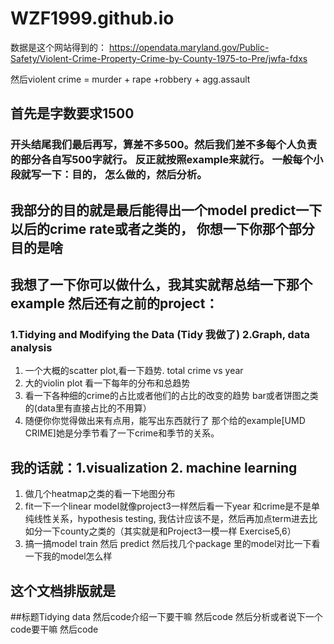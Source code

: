 # WZF1999.github.io
数据是这个网站得到的： https://opendata.maryland.gov/Public-Safety/Violent-Crime-Property-Crime-by-County-1975-to-Pre/jwfa-fdxs 

然后violent crime = murder + rape +robbery + agg.assault
## 首先是字数要求1500
### 开头结尾我们最后再写，算差不多500。然后我们差不多每个人负责的部分各自写500字就行。 反正就按照example来就行。 一般每个小段就写一下：目的， 怎么做的，然后分析。

## 我部分的目的就是最后能得出一个model predict一下以后的crime rate或者之类的， 你想一下你那个部分目的是啥


## 我想了一下你可以做什么，我其实就帮总结一下那个example 然后还有之前的project：
### 1.Tidying and Modifying the Data (Tidy 我做了)  2.Graph, data analysis
1. 一个大概的scatter plot,看一下趋势. total crime vs year 
2. 大的violin plot 看一下每年的分布和总趋势 
3. 看一下各种细的crime的占比或者他们的占比的改变的趋势 bar或者饼图之类的(data里有直接占比的不用算）
4. 随便你你觉得做出来有点用，能写出东西就行了
    那个给的example[UMD CRIME]她是分季节看了一下crime和季节的关系。


## 我的话就：1.visualization 2. machine learning
1. 做几个heatmap之类的看一下地图分布
2. fit一下一个linear model就像project3一样然后看一下year 和crime是不是单纯线性关系，hypothesis testing, 我估计应该不是，然后再加点term进去比如分一下county之类的（其实就是和Project3一模一样 Exercise5,6）
3. 搞一搞model train 然后 predict 然后找几个package 里的model对比一下看一下我的model怎么样


## 这个文档排版就是
##标题Tidying data
然后code介绍一下要干嘛
然后code
然后分析或者说下一个code要干嘛
然后code
